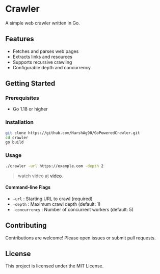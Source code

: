 # Crawler

A simple web crawler written in Go.

## Features

- Fetches and parses web pages
- Extracts links and resources
- Supports recursive crawling
- Configurable depth and concurrency

## Getting Started

### Prerequisites

- Go 1.18 or higher

### Installation

```bash
git clone https://github.com/HarshAg90/GoPoweredCrawler.git
cd crawler
go build
```

### Usage

```bash
./crawler -url https://example.com -depth 2
```
> watch video at [video](https://github.com/HarshAg90/GoPoweredCrawler/blob/main/examples/Crawler%20Program%20VID.mp4).

#### Command-line Flags

- `-url` : Starting URL to crawl (required)
- `-depth` : Maximum crawl depth (default: 1)
- `-concurrency` : Number of concurrent workers (default: 5)

## Contributing

Contributions are welcome! Please open issues or submit pull requests.

## License

This project is licensed under the MIT License.